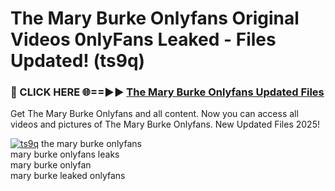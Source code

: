 # The Mary Burke Onlyfans Original Videos 0nlyFans Leaked - Files Updated! (ts9q)

<h3>🔴 CLICK HERE 🌐==►► <a href="https://tinyurl.com/2wckxsce" rel="nofollow">The Mary Burke Onlyfans Updated Files</a></h3>

Get The Mary Burke Onlyfans and all content. Now you can access all videos and pictures of The Mary Burke Onlyfans. New Updated Files 2025!

[![ts9q](https://i.imgur.com/AFduVYN.gif)](https://tinyurl.com/2wckxsce)
the mary burke onlyfans<br>
mary burke onlyfans leaks<br>
mary burke onlyfan<br>
mary burke leaked onlyfans